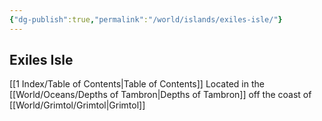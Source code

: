 ```yaml
---
{"dg-publish":true,"permalink":"/world/islands/exiles-isle/"}
---
```


## Exiles Isle

[[1 Index/Table of Contents\|Table of Contents]]
Located in the [[World/Oceans/Depths of Tambron\|Depths of Tambron]] off the coast of [[World/Grimtol/Grimtol\|Grimtol]]